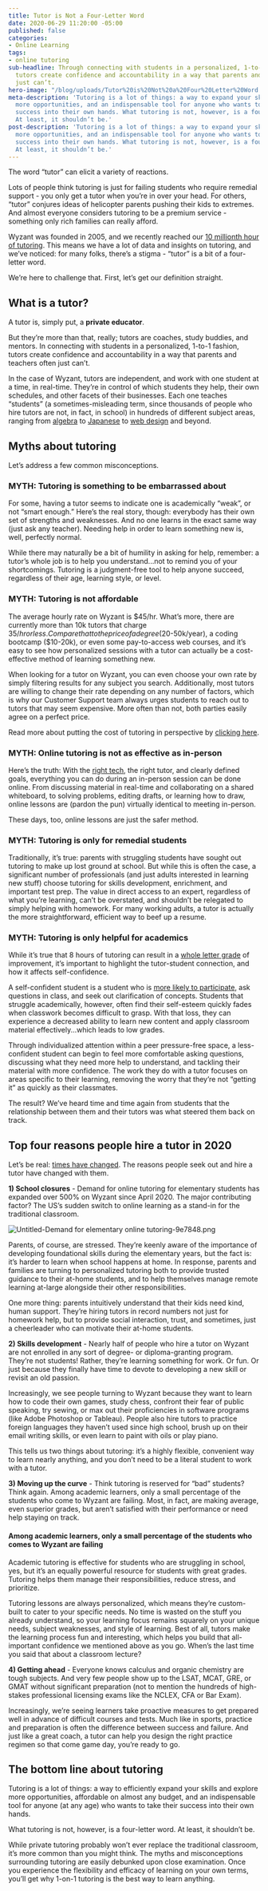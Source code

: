 ```yaml
---
title: Tutor is Not a Four-Letter Word
date: 2020-06-29 11:20:00 -05:00
published: false
categories:
- Online Learning
tags:
- online tutoring
sub-headline: Through connecting with students in a personalized, 1-to-1 fashion,
  tutors create confidence and accountability in a way that parents and teachers often
  just can’t.
hero-image: "/blog/uploads/Tutor%20is%20Not%20a%20Four%20Letter%20Word.png"
meta-description: 'Tutoring is a lot of things: a way to expand your skills, explore
  more opportunities, and an indispensable tool for anyone who wants to take their
  success into their own hands. What tutoring is not, however, is a four-letter word.
  At least, it shouldn’t be.'
post-description: 'Tutoring is a lot of things: a way to expand your skills, explore
  more opportunities, and an indispensable tool for anyone who wants to take their
  success into their own hands. What tutoring is not, however, is a four-letter word.
  At least, it shouldn’t be.'
---
```


The word “tutor” can elicit a variety of reactions.

Lots of people think tutoring is just for failing students who require remedial support - you only get a tutor when you’re in over your head. For others, “tutor” conjures ideas of helicopter parents pushing their kids to extremes. And almost everyone considers tutoring to be a premium service - something only rich families can really afford.

Wyzant was founded in 2005, and we recently reached our [10 millionth hour of tutoring](https://www.wyzant.com/blog/wyzant-10-million-hours-giveaway-winners/). This means we have a lot of data and insights on tutoring, and we’ve noticed: for many folks, there’s a stigma - “tutor” is a bit of a four-letter word.

We’re here to challenge that. First, let’s get our definition straight.

## What is a tutor?

A tutor is, simply put, a **private educator**.

But they’re more than that, really; tutors are coaches, study buddies, and mentors. In connecting with students in a personalized, 1-to-1 fashion, tutors create confidence and accountability in a way that parents and teachers often just can’t.

In the case of Wyzant, tutors are independent, and work with one student at a time, in real-time. They’re in control of which students they help, their own schedules, and other facets of their businesses. Each one teaches “students” (a sometimes-misleading term, since thousands of people who hire tutors are not, in fact, in school) in hundreds of different subject areas, ranging from [algebra](https://www.wyzant.com/algebra_tutors.aspx) to [Japanese](https://www.wyzant.com/Japanese_tutors.aspx) to [web design](https://www.wyzant.com/web_design_lessons.aspx) and beyond.

## Myths about tutoring

Let’s address a few common misconceptions.

### **MYTH:** Tutoring is something to be embarrassed about

For some, having a tutor seems to indicate one is academically “weak”, or not “smart enough.” Here’s the real story, though: everybody has their own set of strengths and weaknesses. And no one learns in the exact same way (just ask any teacher). Needing help in order to learn something new is, well, perfectly normal.

While there may naturally be a bit of humility in asking for help, remember: a tutor’s whole job is to help you understand...not to remind you of your shortcomings. Tutoring is a judgment-free tool to help anyone succeed, regardless of their age, learning style, or level.

### **MYTH:** Tutoring is not affordable

The average hourly rate on Wyzant is $45/hr. What’s more, there are currently more than 10k tutors that charge $35/hr or less. Compare that to the price of a degree ($20-50k/year), a coding bootcamp ($10-20k), or even some pay-to-access web courses, and it’s easy to see how personalized sessions with a tutor can actually be a cost-effective method of learning something new.

When looking for a tutor on Wyzant, you can even choose your own rate by simply filtering results for any subject you search. Additionally, most tutors are willing to change their rate depending on any number of factors, which is why our Customer Support team always urges students to reach out to tutors that may seem expensive. More often than not, both parties easily agree on a perfect price.

Read more about putting the cost of tutoring in perspective by [clicking here](https://www.wyzant.com/blog/cost-of-tutoring/).

### **MYTH:** Online tutoring is not as effective as in-person

Here’s the truth: With the [right tech](https://www.wyzant.com/blog/online-learning-tool-video/), the right tutor, and clearly defined goals, everything you can do during an in-person session can be done online. From discussing material in real-time and collaborating on a shared whiteboard, to solving problems, editing drafts, or learning how to draw, online lessons are (pardon the pun) virtually identical to meeting in-person.

These days, too, online lessons are just the safer method.

### **MYTH:** Tutoring is only for remedial students

Traditionally, it’s true: parents with struggling students have sought out tutoring to make up lost ground at school. But while this is often the case, a significant number of professionals (and just adults interested in learning new stuff) choose tutoring for skills development, enrichment, and important test prep. The value in direct access to an expert, regardless of what you’re learning, can’t be overstated, and shouldn’t be relegated to simply helping with homework. For many working adults, a tutor is actually the more straightforward, efficient way to beef up a resume.

### MYTH: Tutoring is only helpful for academics

While it’s true that 8 hours of tutoring can result in a [whole letter grade](https://www.wyzant.com/blog/why-8-hours-of-private-tutoring-is-a-letter-grade-of-improvement/) of improvement, it’s important to highlight the tutor-student connection, and how it affects self-confidence.

A self-confident student is a student who is [more likely to participate](https://scholarworks.waldenu.edu/cgi/viewcontent.cgi?article=7676&context=dissertations), ask questions in class, and seek out clarification of concepts. Students that struggle academically, however, often find their self-esteem quickly fades when classwork becomes difficult to grasp. With that loss, they can experience a decreased ability to learn new content and apply classroom material effectively...which leads to low grades.

Through individualized attention within a peer pressure-free space, a less-confident student can begin to feel more comfortable asking questions, discussing what they need more help to understand, and tackling their material with more confidence. The work they do with a tutor focuses on areas specific to their learning, removing the worry that they’re not “getting it” as quickly as their classmates.

The result? We’ve heard time and time again from students that the relationship between them and their tutors was what steered them back on track.

## Top four reasons people hire a tutor in 2020

Let’s be real: [times have changed](https://www.wyzant.com/blog/covid-19-tutoring/). The reasons people seek out and hire a tutor have changed with them.

**1) School closures** - Demand for online tutoring for elementary students has expanded over 500% on Wyzant since April 2020. The major contributing factor? The US’s sudden switch to online learning as a stand-in for the traditional classroom.

![Untitled-Demand for elementary online tutoring-9e7848.png](/blog/uploads/Untitled-Demand%20for%20elementary%20online%20tutoring-9e7848.png)

Parents, of course, are stressed. They’re keenly aware of the importance of developing foundational skills during the elementary years, but the fact is: it’s harder to learn when school happens at home. In response, parents and families are turning to personalized tutoring both to provide trusted guidance to their at-home students, and to help themselves manage remote learning at-large alongside their other responsibilities.

One more thing: parents intuitively understand that their kids need kind, human support. They’re hiring tutors in record numbers not just for homework help, but to provide social interaction, trust, and sometimes, just a cheerleader who can motivate their at-home students.

**2) Skills development** - Nearly half of people who hire a tutor on Wyzant are not enrolled in any sort of degree- or diploma-granting program. They’re not students! Rather, they’re learning something for work. Or fun. Or just because they finally have time to devote to developing a new skill or revisit an old passion.

Increasingly, we see people turning to Wyzant because they want to learn how to code their own games, study chess, confront their fear of public speaking, try sewing, or max out their proficiencies in software programs (like Adobe Photoshop or Tableau). People also hire tutors to practice foreign languages they haven’t used since high school, brush up on their email writing skills, or even learn to paint with oils or play piano.

This tells us two things about tutoring: it’s a highly flexible, convenient way to learn nearly anything, and you don’t need to be a literal student to work with a tutor.

**3) Moving up the curve** - Think tutoring is reserved for “bad” students? Think again. Among academic learners, only a small percentage of the students who come to Wyzant are failing. Most, in fact, are making average, even superior grades, but aren’t satisfied with their performance or need help staying on track.

#### Among academic learners, only a small percentage of the students who comes to Wyzant are failing

Academic tutoring is effective for students who are struggling in school, yes, but it’s an equally powerful resource for students with great grades. Tutoring helps them manage their responsibilities, reduce stress, and prioritize.

Tutoring lessons are always personalized, which means they’re custom-built to cater to your specific needs. No time is wasted on the stuff you already understand, so your learning focus remains squarely on your unique needs, subject weaknesses, and style of learning. Best of all, tutors make the learning process fun and interesting, which helps you build that all-important confidence we mentioned above as you go. When’s the last time you said that about a classroom lecture?

**4) Getting ahead** - Everyone knows calculus and organic chemistry are tough subjects. And very few people show up to the LSAT, MCAT, GRE, or GMAT without significant preparation (not to mention the hundreds of high-stakes professional licensing exams like the NCLEX, CFA or Bar Exam).

Increasingly, we’re seeing learners take proactive measures to get prepared well in advance of difficult courses and tests. Much like in sports, practice and preparation is often the difference between success and failure. And just like a great coach, a tutor can help you design the right practice regimen so that come game day, you’re ready to go.

## The bottom line about tutoring

Tutoring is a lot of things: a way to efficiently expand your skills and explore more opportunities,  affordable on almost any budget, and an indispensable tool for anyone (at any age) who wants to take their success into their own hands.

What tutoring is not, however, is a four-letter word. At least, it shouldn’t be.

While private tutoring probably won’t ever replace the traditional classroom, it’s more common than you might think. The myths and misconceptions surrounding tutoring are easily debunked upon close examination. Once you experience the flexibility and efficacy of learning on your own terms, you’ll get why 1-on-1 tutoring is the best way to learn anything.